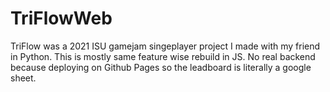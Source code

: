 # TriFlowWeb
TriFlow was a 2021 ISU gamejam singeplayer project I made with my friend in Python. This is mostly same feature wise rebuild in JS. No real backend because deploying on Github Pages so the leadboard is literally a google sheet.
